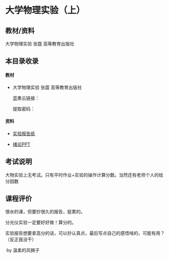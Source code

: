# 大学物理实验（上）

## 教材/资料

大学物理实验 张霆 高等教育出版社



## 本目录收录

#### 教材

- 大学物理实验 张霆 高等教育出版社

  蓝奏云链接：

  提取密码：

#### 资料

- [实验报告纸](大学学习/比赛/README.md)

- [绪论PPT](大学学习/比赛/README.md)

  

## 考试说明

大物实验上无考试。只有平时作业+实验的操作计算分数。当然还有老师个人的给分因数



## 课程评价

很水的课，但要抄很久的报告，挺累的。

分光仪实验一定要好好做！算分的。

实验报告想要拿高分的话，可以抄认真点，最后写点自己的感悟啥的，可能有用？（反正我没干）



​																																													by 温柔的风狮子

